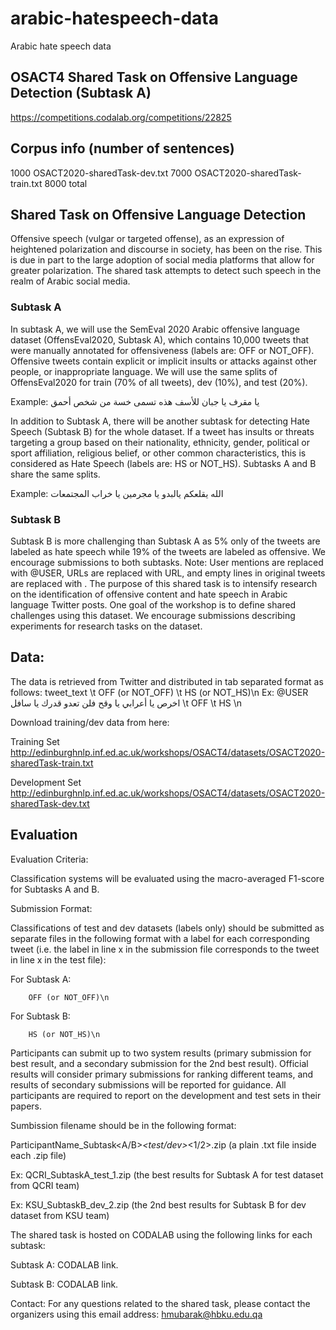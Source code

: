 # arabic-hatespeech-data
Arabic hate speech data

## OSACT4 Shared Task on Offensive Language Detection (Subtask A)

https://competitions.codalab.org/competitions/22825 


## Corpus info (number of sentences) 

   1000 OSACT2020-sharedTask-dev.txt
   7000 OSACT2020-sharedTask-train.txt
   8000 total


## Shared Task on Offensive Language Detection
Offensive speech (vulgar or targeted offense), as an expression of heightened polarization and discourse in society, has been on the rise. This is due in part to the large adoption of social media platforms that allow for greater polarization. The shared task attempts to detect such speech in the realm of Arabic social media.

### Subtask A 
In subtask A, we will use the SemEval 2020 Arabic offensive language dataset (OffensEval2020, Subtask A), which contains 10,000 tweets that were manually annotated for offensiveness (labels are: OFF or NOT_OFF). Offensive tweets contain explicit or implicit insults or attacks against other people, or inappropriate language. We will use the same splits of OffensEval2020 for train (70% of all tweets), dev (10%), and test (20%).

Example: يا مقرف يا جبان للأسف هذه تسمى خسة من شخص أحمق

In addition to Subtask A, there will be another subtask for detecting Hate Speech (Subtask B) for the whole dataset. If a tweet has insults or threats targeting a group based on their nationality, ethnicity, gender, political or sport affiliation, religious belief, or other common characteristics, this is considered as Hate Speech (labels are: HS or NOT_HS). Subtasks A and B share the same splits.

Example: الله يقلعكم يالبدو يا مجرمين يا خراب المجتمعات

### Subtask B 
Subtask B is more challenging than Subtask A as 5% only of the tweets are labeled as hate speech while 19% of the tweets are labeled as offensive. We encourage submissions to both subtasks.
Note: User mentions are replaced with @USER, URLs are replaced with URL, and empty lines in original tweets are replaced with <LF>.
The purpose of this shared task is to intensify research on the identification of offensive content and hate speech in Arabic language Twitter posts. One goal of the workshop is to define shared challenges using this dataset. We encourage submissions describing experiments for research tasks on the dataset.

## Data:
The data is retrieved from Twitter and distributed in tab separated format as follows:
tweet_text \t OFF (or NOT_OFF) \t HS (or NOT_HS)\n
Ex: @USER اخرص يا أعرابي يا وقح فلن تعدو قدرك يا سافل \t OFF \t HS \n

Download training/dev data from here: 

Training Set http://edinburghnlp.inf.ed.ac.uk/workshops/OSACT4/datasets/OSACT2020-sharedTask-train.txt

Development Set http://edinburghnlp.inf.ed.ac.uk/workshops/OSACT4/datasets/OSACT2020-sharedTask-dev.txt 

## Evaluation 

Evaluation Criteria:

Classification systems will be evaluated using the macro-averaged F1-score for Subtasks A and B.

Submission Format:

Classifications of test and dev datasets (labels only) should be submitted as separate files in the following format with a label for each corresponding tweet (i.e. the label in line x in the submission file corresponds to the tweet in line x in the test file):

For Subtask A:

        OFF (or NOT_OFF)\n

For Subtask B:

        HS (or NOT_HS)\n

Participants can submit up to two system results (primary submission for best result, and a secondary submission for the 2nd best result).
Official results will consider primary submissions for ranking different teams, and results of secondary submissions will be reported for guidance. All participants are required to report on the development and test sets in their papers.

Sumbission filename should be in the following format:

ParticipantName_Subtask<A/B>_<test/dev>_<1/2>.zip (a plain .txt file inside each .zip file)

Ex: QCRI_SubtaskA_test_1.zip (the best results for Subtask A for test dataset from QCRI team)

Ex: KSU_SubtaskB_dev_2.zip (the 2nd best results for Subtask B for dev dataset from KSU team)

The shared task is hosted on CODALAB using the following links for each subtask:

Subtask A: CODALAB link.

Subtask B: CODALAB link.

Contact:
For any questions related to the shared task, please contact the organizers using this email address: hmubarak@hbku.edu.qa




